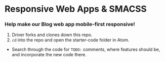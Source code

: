 # Responsive Web Apps & SMACSS
### Help make our Blog web app mobile-first responsive!

1. Driver forks and clones down this repo.  
2. `cd` into the repo and open the starter-code folder in Atom.  

- Search through the code for `TODO:` comments, where features should be, and incorporate the new code there.


